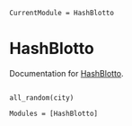 ```@meta
CurrentModule = HashBlotto
```

# HashBlotto

Documentation for [HashBlotto](https://github.com/mmcmanus1/HashBlotto.jl).

```@index
```

```@docs
all_random(city)
```

```@autodocs
Modules = [HashBlotto]
```
